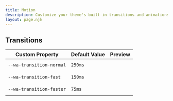 ```yaml
---
title: Motion
description: Customize your theme's built-in transitions and animations with Web Awesome's motion properties.
layout: page.njk
---
```


<style>
  .motion-swatch {
    height: 2em;
    background-color: var(--wa-color-neutral-fill-normal);
    border-radius: var(--wa-border-radius-s);
  }

  .motion-swatch:hover {
    background-color: var(--wa-color-brand-fill-loud);
  }
</style>

## Transitions

| Custom Property               | Default Value |  Preview                        |
| ----------------------------- | - | ------------------------------- |
| `--wa-transition-normal`   | <code>250ms</code> | <div class="motion-swatch" style="transition: background-color var(--wa-transition-normal)"></div> |
| `--wa-transition-fast`   | <code>150ms</code> | <div class="motion-swatch" style="transition: background-color var(--wa-transition-fast)"></div> |
| `--wa-transition-faster`   | <code>75ms</code> | <div class="motion-swatch" style="transition: background-color var(--wa-transition-faster)"></div> |